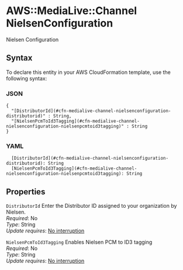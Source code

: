 # AWS::MediaLive::Channel NielsenConfiguration<a name="aws-properties-medialive-channel-nielsenconfiguration"></a>

Nielsen Configuration

## Syntax<a name="aws-properties-medialive-channel-nielsenconfiguration-syntax"></a>

To declare this entity in your AWS CloudFormation template, use the following syntax:

### JSON<a name="aws-properties-medialive-channel-nielsenconfiguration-syntax.json"></a>

```
{
  "[DistributorId](#cfn-medialive-channel-nielsenconfiguration-distributorid)" : String,
  "[NielsenPcmToId3Tagging](#cfn-medialive-channel-nielsenconfiguration-nielsenpcmtoid3tagging)" : String
}
```

### YAML<a name="aws-properties-medialive-channel-nielsenconfiguration-syntax.yaml"></a>

```
  [DistributorId](#cfn-medialive-channel-nielsenconfiguration-distributorid): String
  [NielsenPcmToId3Tagging](#cfn-medialive-channel-nielsenconfiguration-nielsenpcmtoid3tagging): String
```

## Properties<a name="aws-properties-medialive-channel-nielsenconfiguration-properties"></a>

`DistributorId`  <a name="cfn-medialive-channel-nielsenconfiguration-distributorid"></a>
Enter the Distributor ID assigned to your organization by Nielsen\.  
*Required*: No  
*Type*: String  
*Update requires*: [No interruption](https://docs.aws.amazon.com/AWSCloudFormation/latest/UserGuide/using-cfn-updating-stacks-update-behaviors.html#update-no-interrupt)

`NielsenPcmToId3Tagging`  <a name="cfn-medialive-channel-nielsenconfiguration-nielsenpcmtoid3tagging"></a>
Enables Nielsen PCM to ID3 tagging  
*Required*: No  
*Type*: String  
*Update requires*: [No interruption](https://docs.aws.amazon.com/AWSCloudFormation/latest/UserGuide/using-cfn-updating-stacks-update-behaviors.html#update-no-interrupt)